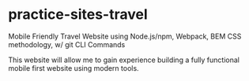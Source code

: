 # practice-sites-travel
Mobile Friendly Travel Website using Node.js/npm, Webpack, BEM CSS methodology, w/ git CLI Commands

This website will allow me to gain experience building a fully functional mobile first website using modern tools. 
